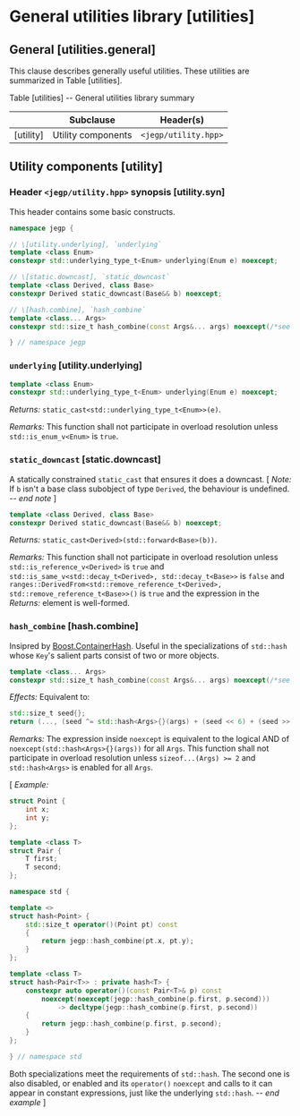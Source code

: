 # General utilities library \[utilities]

## General \[utilities.general]

This clause describes generally useful utilities.
These utilities are summarized in Table \[utilities].

Table \[utilities] -- General utilities library summary

|            | Subclause          | Header(s)            |
| ---------- | ------------------ | -------------------- |
| \[utility] | Utility components | `<jegp/utility.hpp>` |

## Utility components \[utility]

### Header `<jegp/utility.hpp>` synopsis \[utility.syn]

This header contains some basic constructs.

```C++
namespace jegp {

// \[utility.underlying], `underlying`
template <class Enum>
constexpr std::underlying_type_t<Enum> underlying(Enum e) noexcept;

// \[static.downcast], `static_downcast`
template <class Derived, class Base>
constexpr Derived static_downcast(Base&& b) noexcept;

// \[hash.combine], `hash_combine`
template <class... Args>
constexpr std::size_t hash_combine(const Args&... args) noexcept(/*see below*/);

} // namespace jegp
```

### `underlying` \[utility.underlying]

```C++
template <class Enum>
constexpr std::underlying_type_t<Enum> underlying(Enum e) noexcept;
```
_Returns:_ `static_cast<std::underlying_type_t<Enum>>(e)`.

_Remarks:_ This function shall not participate in overload resolution
unless `std::is_enum_v<Enum>` is `true`.

### `static_downcast` \[static.downcast]

A statically constrained `static_cast`
that ensures it does a downcast.
\[ _Note:_ If `b` isn't a base class subobject of type `Derived`,
the behaviour is undefined. -- _end note_ ]

```C++
template <class Derived, class Base>
constexpr Derived static_downcast(Base&& b) noexcept;
```
_Returns:_ `static_cast<Derived>(std::forward<Base>(b))`.

_Remarks:_ This function shall not participate in overload resolution
unless `std::is_reference_v<Derived>` is `true`
and `std::is_same_v<std::decay_t<Derived>, std::decay_t<Base>>` is `false`
and `ranges::DerivedFrom<std::remove_reference_t<Derived>,
std::remove_reference_t<Base>>()` is `true`
and the expression in the _Returns:_ element is well-formed.

### `hash_combine` \[hash.combine]

Insipred by [Boost.ContainerHash].
Useful in the specializations of `std::hash`
whose `Key`'s salient parts consist of two or more objects.

[Boost.ContainerHash]:
https://www.boost.org/doc/libs/release/doc/html/hash.html

```C++
template <class... Args>
constexpr std::size_t hash_combine(const Args&... args) noexcept(/*see below*/);
```
_Effects:_ Equivalent to:
```C++
std::size_t seed{};
return (..., (seed ^= std::hash<Args>{}(args) + (seed << 6) + (seed >> 2)));
```
_Remarks:_ The expression inside `noexcept` is equivalent to
the logical AND of `noexcept(std::hash<Args>{}(args))` for all `Args`.
This function shall not participate in overload resolution
unless `sizeof...(Args) >= 2`
and `std::hash<Args>` is enabled for all `Args`.

\[ _Example:_
```C++
struct Point {
    int x;
    int y;
};

template <class T>
struct Pair {
    T first;
    T second;
};

namespace std {

template <>
struct hash<Point> {
    std::size_t operator()(Point pt) const
    {
        return jegp::hash_combine(pt.x, pt.y);
    }
};

template <class T>
struct hash<Pair<T>> : private hash<T> {
    constexpr auto operator()(const Pair<T>& p) const
        noexcept(noexcept(jegp::hash_combine(p.first, p.second)))
            -> decltype(jegp::hash_combine(p.first, p.second))
    {
        return jegp::hash_combine(p.first, p.second);
    }
};

} // namespace std
```
Both specializations meet the requirements of `std::hash`.
The second one is also disabled,
or enabled and its `operator()` `noexcept`
and calls to it can appear in constant expressions,
just like the underlying `std::hash`. -- _end example_ ]
